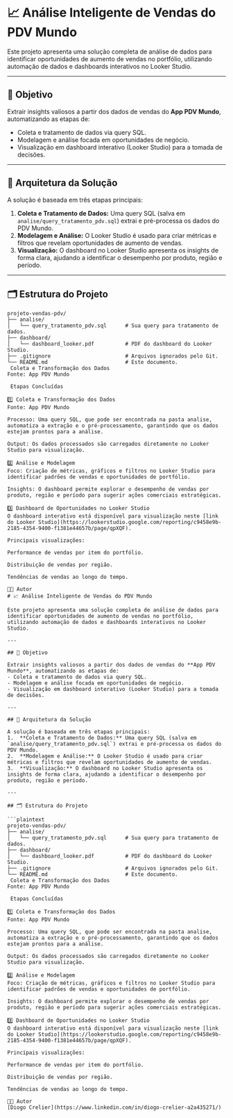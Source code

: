 # 📈 Análise Inteligente de Vendas do PDV Mundo

Este projeto apresenta uma solução completa de análise de dados para identificar oportunidades de aumento de vendas no portfólio, utilizando automação de dados e dashboards interativos no Looker Studio.

---

## 🚀 Objetivo

Extrair insights valiosos a partir dos dados de vendas do **App PDV Mundo**, automatizando as etapas de:
- Coleta e tratamento de dados via query SQL.
- Modelagem e análise focada em oportunidades de negócio.
- Visualização em dashboard interativo (Looker Studio) para a tomada de decisões.

---

## 📐 Arquitetura da Solução

A solução é baseada em três etapas principais:
1.  **Coleta e Tratamento de Dados:** Uma query SQL (salva em `analise/query_tratamento_pdv.sql`) extrai e pré-processa os dados do PDV Mundo.
2.  **Modelagem e Análise:** O Looker Studio é usado para criar métricas e filtros que revelam oportunidades de aumento de vendas.
3.  **Visualização:** O dashboard no Looker Studio apresenta os insights de forma clara, ajudando a identificar o desempenho por produto, região e período.

---

## 🗂️ Estrutura do Projeto

```plaintext
projeto-vendas-pdv/
├── analise/
│   └── query_tratamento_pdv.sql      # Sua query para tratamento de dados.
├── dashboard/
│   └── dashboard_looker.pdf          # PDF do dashboard do Looker Studio.
├── .gitignore                        # Arquivos ignorados pelo Git.
└── README.md                         # Este documento.
 Coleta e Transformação dos Dados
Fonte: App PDV Mundo

 Etapas Concluídas

1️⃣ Coleta e Transformação dos Dados
Fonte: App PDV Mundo

Processo: Uma query SQL, que pode ser encontrada na pasta analise, automatiza a extração e o pré-processamento, garantindo que os dados estejam prontos para a análise.

Output: Os dados processados são carregados diretamente no Looker Studio para visualização.

2️⃣ Análise e Modelagem
Foco: Criação de métricas, gráficos e filtros no Looker Studio para identificar padrões de vendas e oportunidades de portfólio.

Insights: O dashboard permite explorar o desempenho de vendas por produto, região e período para sugerir ações comerciais estratégicas.

3️⃣ Dashboard de Oportunidades no Looker Studio
O dashboard interativo está disponível para visualização neste [link do Looker Studio](https://lookerstudio.google.com/reporting/c9458e9b-2185-4354-9400-f1381e44657b/page/qpXQF).

Principais visualizações:

Performance de vendas por item do portfólio.

Distribuição de vendas por região.

Tendências de vendas ao longo do tempo.

👨‍💻 Autor
# 📈 Análise Inteligente de Vendas do PDV Mundo

Este projeto apresenta uma solução completa de análise de dados para identificar oportunidades de aumento de vendas no portfólio, utilizando automação de dados e dashboards interativos no Looker Studio.

---

## 🚀 Objetivo

Extrair insights valiosos a partir dos dados de vendas do **App PDV Mundo**, automatizando as etapas de:
- Coleta e tratamento de dados via query SQL.
- Modelagem e análise focada em oportunidades de negócio.
- Visualização em dashboard interativo (Looker Studio) para a tomada de decisões.

---

## 📐 Arquitetura da Solução

A solução é baseada em três etapas principais:
1.  **Coleta e Tratamento de Dados:** Uma query SQL (salva em `analise/query_tratamento_pdv.sql`) extrai e pré-processa os dados do PDV Mundo.
2.  **Modelagem e Análise:** O Looker Studio é usado para criar métricas e filtros que revelam oportunidades de aumento de vendas.
3.  **Visualização:** O dashboard no Looker Studio apresenta os insights de forma clara, ajudando a identificar o desempenho por produto, região e período.

---

## 🗂️ Estrutura do Projeto

```plaintext
projeto-vendas-pdv/
├── analise/
│   └── query_tratamento_pdv.sql      # Sua query para tratamento de dados.
├── dashboard/
│   └── dashboard_looker.pdf          # PDF do dashboard do Looker Studio.
├── .gitignore                        # Arquivos ignorados pelo Git.
└── README.md                         # Este documento.
 Coleta e Transformação dos Dados
Fonte: App PDV Mundo

 Etapas Concluídas

1️⃣ Coleta e Transformação dos Dados
Fonte: App PDV Mundo

Processo: Uma query SQL, que pode ser encontrada na pasta analise, automatiza a extração e o pré-processamento, garantindo que os dados estejam prontos para a análise.

Output: Os dados processados são carregados diretamente no Looker Studio para visualização.

2️⃣ Análise e Modelagem
Foco: Criação de métricas, gráficos e filtros no Looker Studio para identificar padrões de vendas e oportunidades de portfólio.

Insights: O dashboard permite explorar o desempenho de vendas por produto, região e período para sugerir ações comerciais estratégicas.

3️⃣ Dashboard de Oportunidades no Looker Studio
O dashboard interativo está disponível para visualização neste [link do Looker Studio](https://lookerstudio.google.com/reporting/c9458e9b-2185-4354-9400-f1381e44657b/page/qpXQF).

Principais visualizações:

Performance de vendas por item do portfólio.

Distribuição de vendas por região.

Tendências de vendas ao longo do tempo.

👨‍💻 Autor
[Diogo Crelier](https://www.linkedin.com/in/diogo-crelier-a2a435271/)


